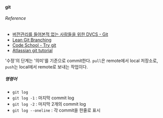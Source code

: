 #### git
###### Reference
 - [버전관리를 들어본적 없는 사람들을 위한 DVCS - Git](http://www.slideshare.net/ibare/dvcs-git)
 - [Lean Git Branching](http://pcottle.github.io/learnGitBranching/)
 - [Code School - Try git](https://try.github.io/)
 - [Atlassian git tutorial](https://www.atlassian.com/git/tutorials/)

'수정'의 단계는 '의미'를 기준으로 commit한다. `pull`은 remote에서 local 저장소로, `push`는 local에서 remote로 보내는 작업이다.

##### 명령어
 - `git log`
 - `git log -1` : 마지막 commit log
 - `git log -2` : 마지막 2개의 commit log
 - `git log --oneline` : 각 commit을 한줄로 표시
